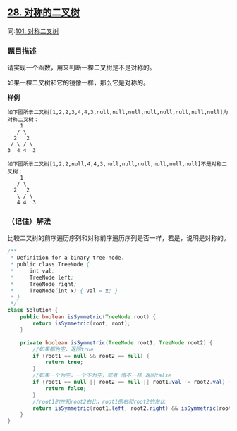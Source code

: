 ## [28. 对称的二叉树](https://leetcode.cn/problems/dui-cheng-de-er-cha-shu-lcof/)
同:[101. 对称二叉树](https://leetcode.cn/problems/symmetric-tree/description/)

### 题目描述

请实现一个函数，用来判断一棵二叉树是不是对称的。

如果一棵二叉树和它的镜像一样，那么它是对称的。

**样例**

```
如下图所示二叉树[1,2,2,3,4,4,3,null,null,null,null,null,null,null,null]为对称二叉树：
    1
   / \
  2   2
 / \ / \
3  4 4  3

如下图所示二叉树[1,2,2,null,4,4,3,null,null,null,null,null,null]不是对称二叉树：
    1
   / \
  2   2
   \ / \
   4 4  3
```

### （记住）解法

比较二叉树的前序遍历序列和对称前序遍历序列是否一样，若是，说明是对称的。

```java
/**
 * Definition for a binary tree node.
 * public class TreeNode {
 *     int val;
 *     TreeNode left;
 *     TreeNode right;
 *     TreeNode(int x) { val = x; }
 * }
 */
class Solution {
    public boolean isSymmetric(TreeNode root) {
        return isSymmetric(root, root);
    }

    private boolean isSymmetric(TreeNode root1, TreeNode root2) {
        //如果都为空，返回true
        if (root1 == null && root2 == null) {
            return true;
        }
        //如果一个为空，一个不为空，或者 值不一样 返回false
        if (root1 == null || root2 == null || root1.val != root2.val) {
            return false;
        }
        //root1的左和root2右比，root1的右和root2的左比
        return isSymmetric(root1.left, root2.right) && isSymmetric(root1.right, root2.left);
    }
}
```